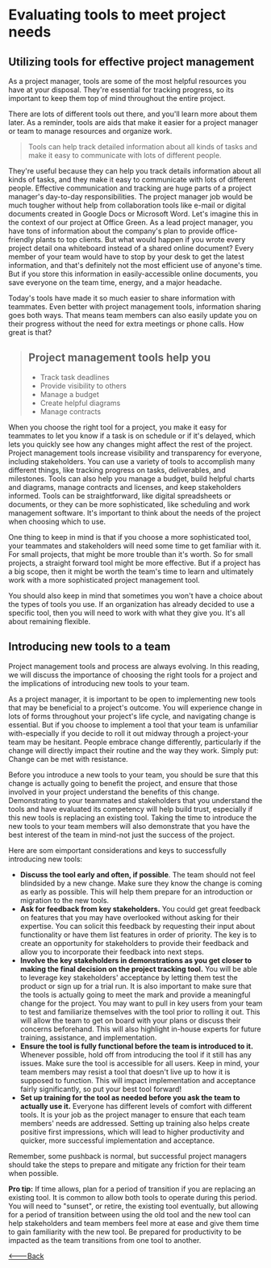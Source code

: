 # Evaluating tools to meet project needs

## Utilizing tools for effective project management

As a project manager, tools are some of the most helpful resources you have at your disposal. They're essential for tracking progress, so its important to keep them top of mind throughout the entire project.

There are lots of different tools out there, and you'll learn more about them later. As a reminder, tools are aids that make it easier for a project manager or team to manage resources and organize work.

> Tools can help track detailed information about all kinds of tasks and make it easy to communicate with lots of different people.

They're useful because they can help you track details information about all kinds of tasks, and they make it easy to communicate with lots of different people. Effective communication and tracking are huge parts of a project manager's day-to-day responsibilities. The project manager job would be much tougher without help from collaboration tools like e-mail or digital documents created in Google Docs or Microsoft Word. Let's imagine this in the context of our project at Office Green. As a lead project manager, you have tons of information about the company's plan to provide office-friendly plants to top clients. But what would happen if you wrote every project detail ona whiteboard instead of a shared online document? Every member of your team would have to stop by your desk to get the latest information, and that's definitely not the most efficient use of anyone's time. But if you store this information in easily-accessible online documents, you save everyone on the team time, energy, and a major headache.

Today's tools have made it so much easier to share information with teammates. Even better with project management tools, information sharing goes both ways. That means team members can also easily update you on their progress without the need for extra meetings or phone calls. How great is that?

> ## Project management tools help you
>
> - Track task deadlines
> - Provide visibility to others
> - Manage a budget
> - Create helpful diagrams
> - Manage contracts

When you choose the right tool for a project, you make it easy for teammates to let you know if a task is on schedule or if it's delayed, which lets you quickly see how any changes might affect the rest of the project. Project management tools increase visibility and transparency for everyone, including stakeholders. You can use a variety of tools to accomplish many different things, like tracking progress on tasks, deliverables, and milestones. Tools can also help you manage a budget, build helpful charts and diagrams, manage contracts and licenses, and keep stakeholders informed. Tools can be straightforward, like digital spreadsheets or documents, or they can be more sophisticated, like scheduling and work management software. It's important to think about the needs of the project when choosing which to use.

One thing to keep in mind is that if you choose a more sophisticated tool, your teammates and stakeholders will need some time to get familiar with it. For small projects, that might be more trouble than it's worth. So for small projects, a straight forward tool might be more effective. But if a project has a big scope, then it might be worth the team's time to learn and ultimately work with a more sophisticated project management tool.

You should also keep in mind that sometimes you won't have a choice about the types of tools you use. If an organization has already decided to use a specific tool, then you will need to work with what they give you. It's all about remaining flexible.

## Introducing new tools to a team

Project management tools and process are always evolving. In this reading, we will discuss the importance of choosing the right tools for a project and the implications of introducing new tools to your team.

As a project manager, it is important to be open to implementing new tools that may be beneficial to a project's outcome. You will experience change in lots of forms throughout your project's life cycle, and navigating change is essential. But if you choose to implement a tool that your team is unfamiliar with-especially if you decide to roll it out midway through a project-your team may be hesitant. People embrace change differently, particularly if the change will directly impact their routine and the way they work. Simply put: Change can be met with resistance.

Before you introduce a new tools to your team, you should be sure that this change is actually going to benefit the project, and ensure that those involved in your project understand the benefits of this change. Demonstrating to your teammates and stakeholders that you understand the tools and have evaluated its competency will help build trust, especially if this new tools is replacing an existing tool. Taking the time to introduce the new tools to your team members will also demonstrate that you have the best interest of the team in mind-not just the success of the project.

Here are som eimportant considerations and keys to successfully introducing new tools:

- **Discuss the tool early and often, if possible**. The team should not feel blindsided by a new change. Make sure they know the change is coming as early as possible. This will help them prepare for an introduction or migration to the new tools.
- **Ask for feedback from key stakeholders.** You could get great feedback on features that you may have overlooked without asking for their expertise. You can solicit this feedback by requesting their input about functionality or have them list features in order of priority. The key is to create an opportunity for stakeholders to provide their feedback and allow you to incorporate their feedback into next steps.
- **Involve the key stakeholders in demonstrations as you get closer to making the final decision on the project tracking tool.** You will be able to leverage key stakeholders' acceptance by letting them test the product or sign up for a trial run. It is also important to make sure that the tools is actually going to meet the mark and provide a meaningful change for the project. You may want to pull in key users from your team to test and familiarize themselves with the tool prior to rolling it out. This will allow the team to get on board with your plans or discuss their concerns beforehand. This will also highlight in-house experts for future training, assistance, and implementation.
- **Ensure the tool is fully functional before the team is introduced to it.** Whenever possible, hold off from introducing the tool if it still has any issues. Make sure the tool is accessible for all users. Keep in mind, your team members may resist a tool that doesn't live up to how it is supposed to function. This will impact implementation and acceptance fairly significantly, so put your best tool forward!
- **Set up training for the tool as needed before you ask the team to actually use it.** Everyone has different levels of comfort with different tools. It is your job as the project manager to ensure that each team members' needs are addressed. Setting up training also helps create positive first impressions, which will lead to higher productivity and quicker, more successful implementation and acceptance.

Remember, some pushback is normal, but successful project managers should take the steps to prepare and mitigate any friction for their team when possible.

**Pro tip:** If time allows, plan for a period of transition if you are replacing an existing tool. It is common to allow both tools to operate during this period. You will need to "sunset", or retire, the existing tool eventually, but allowing for a period of transition between using the old tool and the new tool can help stakeholders and team members feel more at ease and give them time to gain familiarity with the new tool. Be prepared for productivity to be impacted as the team transitions from one tool to another.

[<---Back](../README.md)
